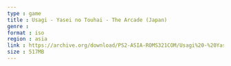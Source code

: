 ```yaml
---
type : game
title : Usagi - Yasei no Touhai - The Arcade (Japan)
genre : 
format : iso
region : asia
link : https://archive.org/download/PS2-ASIA-ROMS321COM/Usagi%20-%20Yasei%20no%20Touhai%20-%20The%20Arcade%20%28Japan%29.7z
size : 517MB
---
```

